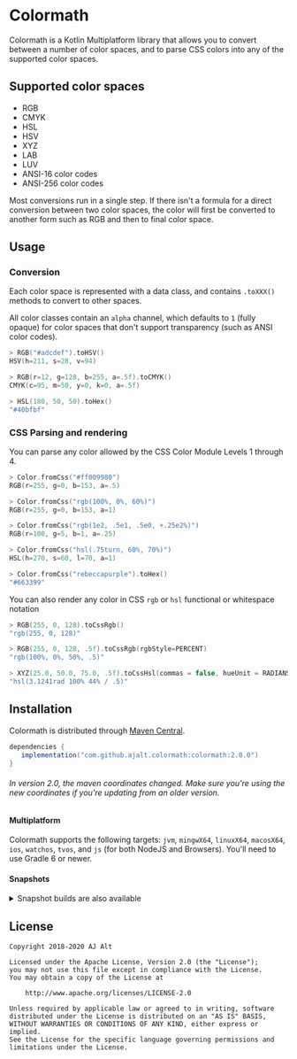 # Colormath

Colormath is a Kotlin Multiplatform library that allows you to convert between a number of color
spaces, and to parse CSS colors into any of the supported color spaces.

## Supported color spaces

* RGB
* CMYK
* HSL
* HSV
* XYZ
* LAB
* LUV
* ANSI-16 color codes
* ANSI-256 color codes

Most conversions run in a single step. If there isn't a formula for a
direct conversion between two color spaces, the color will first be
converted to another form such as RGB and then to final color space.

## Usage

### Conversion

Each color space is represented with a data class, and contains `.toXXX()` methods to convert to
other spaces.

All color classes contain an `alpha` channel, which defaults to `1` (fully opaque) for color spaces
that don't support transparency (such as ANSI color codes).

```kotlin
> RGB("#adcdef").toHSV()
HSV(h=211, s=28, v=94)

> RGB(r=12, g=128, b=255, a=.5f).toCMYK()
CMYK(c=95, m=50, y=0, k=0, a=.5f)

> HSL(180, 50, 50).toHex()
"#40bfbf"
```

### CSS Parsing and rendering

You can parse any color allowed by the CSS Color Module Levels 1 through 4.

```kotlin
> Color.fromCss("#ff009980")
RGB(r=255, g=0, b=153, a=.5)

> Color.fromCss("rgb(100%, 0%, 60%)")
RGB(r=255, g=0, b=153, a=1)

> Color.fromCss("rgb(1e2, .5e1, .5e0, +.25e2%)")
RGB(r=100, g=5, b=1, a=.25)

> Color.fromCss("hsl(.75turn, 60%, 70%)")
HSL(h=270, s=60, l=70, a=1)

> Color.fromCss("rebeccapurple").toHex()
"#663399"
```

You can also render any color in CSS `rgb` or `hsl` functional or whitespace notation

```kotlin
> RGB(255, 0, 128).toCssRgb()
"rgb(255, 0, 128)"

> RGB(255, 0, 128, .5f).toCssRgb(rgbStyle=PERCENT)
"rgb(100%, 0%, 50%, .5)"

> XYZ(25.0, 50.0, 75.0, .5f).toCssHsl(commas = false, hueUnit = RADIANS)
"hsl(3.1241rad 100% 44% / .5)"
``` 

## Installation

Colormath is distributed through [Maven Central](https://search.maven.org/artifact/com.github.ajalt.colormath/colormath/).

```groovy
dependencies {
   implementation("com.github.ajalt.colormath:colormath:2.0.0")
}
```

###### In version 2.0, the maven coordinates changed. Make sure you're using the new coordinates if you're updating from an older version.

#### Multiplatform

Colormath supports the following targets: `jvm`, `mingwX64`, `linuxX64`, `macosX64`, `ios`,
`watchos`, `tvos`, and `js` (for both NodeJS and Browsers). You'll need to use Gradle 6 or newer.

#### Snapshots

<details>
<summary>Snapshot builds are also available</summary>

<a href="https://oss.sonatype.org/content/repositories/snapshots/com/github/ajalt/colormath/colormath"><img src="https://img.shields.io/nexus/s/com.github.ajalt.colormath/colormath?color=blue&label=latest%20shapshot&server=https%3A%2F%2Foss.sonatype.org"/></a>

<p>
You'll need to add the Sonatype snapshots repository:

```kotlin
repositories {
    maven {
        url = uri("https://oss.sonatype.org/content/repositories/snapshots/")
    }
}
```
</p>
</details>


## License

    Copyright 2018-2020 AJ Alt

    Licensed under the Apache License, Version 2.0 (the "License");
    you may not use this file except in compliance with the License.
    You may obtain a copy of the License at

        http://www.apache.org/licenses/LICENSE-2.0

    Unless required by applicable law or agreed to in writing, software
    distributed under the License is distributed on an "AS IS" BASIS,
    WITHOUT WARRANTIES OR CONDITIONS OF ANY KIND, either express or implied.
    See the License for the specific language governing permissions and
    limitations under the License.
